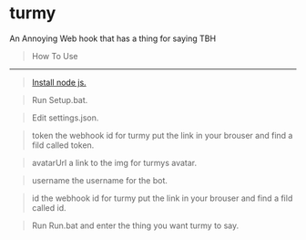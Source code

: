 # turmy
An Annoying Web hook that has a thing for saying TBH


> How To Use
***

> [Install node js.](https://nodejs.org/en/download/current/)


> Run Setup.bat.


>Edit settings.json.

> token the webhook id for turmy put the link in your brouser and find a fild called token.

> avatarUrl a link to the img for turmys avatar.

> username the username for the bot.

> id the webhook id for turmy put the link in your brouser and find a fild called id.

> Run Run.bat and enter the thing you want turmy to say.



